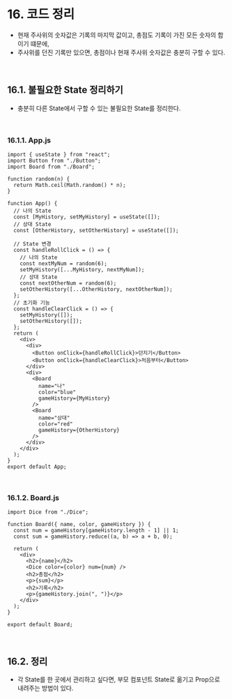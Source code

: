 # 16. 코드 정리

- 현재 주사위의 숫자값은 기록의 마지막 값이고, 총점도 기록이 가진 모든 숫자의 합이기 떄문에, 
- 주사위를 던진 기록만 있으면, 총점이나 현재 주사위 숫자값은 충분히 구할 수 있다.

<br/>

## 16.1. 불필요한 State 정리하기

- 충분히 다른 State에서 구할 수 있는 불필요한 State를 정리한다.

<br/>

### 16.1.1. App.js

```react
import { useState } from "react";
import Button from "./Button";
import Board from "./Board";

function random(n) {
  return Math.ceil(Math.random() * n);
}

function App() {
  // 나의 State
  const [MyHistory, setMyHistory] = useState([]);
  // 상대 State
  const [OtherHistory, setOtherHistory] = useState([]);

  // State 변경
  const handleRollClick = () => {
    // 나의 State
    const nextMyNum = random(6);
    setMyHistory([...MyHistory, nextMyNum]);
    // 상대 State
    const nextOtherNum = random(6);
    setOtherHistory([...OtherHistory, nextOtherNum]);
  };
  // 초기화 기능
  const handleClearClick = () => {
    setMyHistory([]);
    setOtherHistory([]);
  };
  return (
    <div>
      <div>
        <Button onClick={handleRollClick}>던지기</Button>
        <Button onClick={handleClearClick}>처음부터</Button>
      </div>
      <div>
        <Board
          name="나"
          color="blue"
          gameHistory={MyHistory}
        />
        <Board
          name="상대"
          color="red"
          gameHistory={OtherHistory}
        />
      </div>
    </div>
  );
}
export default App;

```

<br/>

### 16.1.2. Board.js

```react
import Dice from "./Dice";

function Board({ name, color, gameHistory }) {
  const num = gameHistory[gameHistory.length - 1] || 1;
  const sum = gameHistory.reduce((a, b) => a + b, 0);

  return (
    <div>
      <h2>{name}</h2>
      <Dice color={color} num={num} />
      <h2>총점</h2>
      <p>{sum}</p>
      <h2>기록</h2>
      <p>{gameHistory.join(", ")}</p>
    </div>
  );
}

export default Board;
```

<br/>

## 16.2. 정리

- 각 State를 한 곳에서 관리하고 싶다면, 부모 컴포넌트 State로 옮기고 Prop으로 내려주는 방법이 있다.